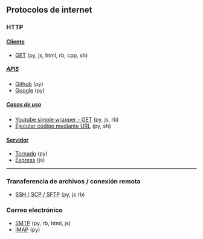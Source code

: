 ## Protocolos de internet

### HTTP
#### [Cliente](https://github.com/mondeja/fullstack/tree/master/backend/src/012-protocolos_web/HTTP/cliente)
- [GET](https://github.com/mondeja/fullstack/tree/master/backend/src/012-protocolos_web/HTTP/cliente/peticiones/GET) (py, js, html, rb, cpp, sh)

##### [APIS](https://github.com/mondeja/fullstack/tree/master/backend/src/012-protocolos_web/HTTP/cliente/apis)
- [Github](https://github.com/mondeja/fullstack/tree/master/backend/src/012-protocolos_web/HTTP/cliente/apis/github) (py)
- [Google](https://github.com/mondeja/fullstack/tree/master/backend/src/012-protocolos_web/HTTP/cliente/apis/google) (py)


##### [Casos de uso](https://github.com/mondeja/fullstack/tree/master/backend/src/012-protocolos_web/HTTP/cliente/ejemplos)
- [Youtube simple wrapper - GET](https://github.com/mondeja/fullstack/tree/master/backend/src/012-protocolos_web/HTTP/cliente/ejemplos/youtube_wrapper) (py, js, rb)
- [Ejecutar código mediante URL](https://github.com/mondeja/fullstack/tree/master/backend/src/012-protocolos_web/HTTP/cliente/ejemplos/exec_code_url) (py, sh)

#### [Servidor](https://github.com/mondeja/fullstack/tree/master/backend/src/012-protocolos_web/HTTP/servidor)
- [Tornado](https://github.com/mondeja/fullstack/tree/master/backend/src/012-protocolos_web/HTTP/servidor/python/tornado) (py)
- [Express](https://github.com/mondeja/fullstack/tree/master/backend/src/012-protocolos_web/HTTP/servidor/nodejs/express) (js)


___________________________________

### Transferencia de archivos / conexión remota
- [SSH / SCP / SFTP](https://github.com/mondeja/fullstack/tree/master/backend/src/012-protocolos_web/SFTP/SSH_SCP) (py, js rb)

### Correo electrónico
- [SMTP](https://github.com/mondeja/fullstack/tree/master/backend/src/012-protocolos_web/SMTP/) (py, rb, html, js)
- [IMAP](https://github.com/mondeja/fullstack/tree/master/backend/src/012-protocolos_web/IMAP/) (py)


